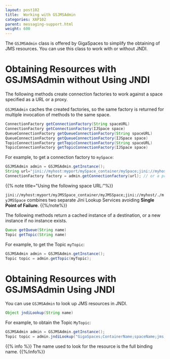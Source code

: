 ```yaml
---
layout: post102
title:  Working with GSJMSAdmin
categories: XAP102
parent: messaging-support.html
weight: 600
---
```




The `GSJMSAdmin` class is offered by GigaSpaces to simplify the obtaining of JMS resources. You can use this class to work with or without JNDI.

# Obtaining Resources with GSJMSAdmin without Using JNDI

The following methods create connection factories to work against a space specified as a URL or a proxy.

`GSJMSAdmin` caches the created factories, so the same factory is returned for multiple invocation of methods to the same space.

```java
ConnectionFactory getConnectionFactory(String spaceURL)
ConnectionFactory getConnectionFactory(IJSpace space)
QueueConnectionFactory getQueueConnectionFactory(String spaceURL)
QueueConnectionFactory getQueueConnectionFactory(IJSpace space)
TopicConnectionFactory getTopicConnectionFactory(String spaceURL)
TopicConnectionFactory getTopicConnectionFactory(IJSpace space)
```

For example, to get a connection factory to `mySpace`:

```java
GSJMSAdmin admin = GSJMSAdmin.getInstance();
String url="jini://myhost:myport/mySpace_container/mySpace;jini://myhost/./mySpace";
ConnectionFactory factory = admin.getConnectionfactory(url); // or a proxy
```

{{% note title="Using the following space URL:"%}}

`jini://myhost:myport/myJMSSpace_container/myJMSSpace;jini://myhost/./myJMSSpace` combines two separate Jini Lookup Services avoiding **Single Point of Failure**.
{{%/note%}}

The following methods return a cached instance of a destination, or a new instance if no instance exists.

```java
Queue getQueue(String name)
Topic getTopic(String name)
```

For example, to get the Topic `myTopic`:

```java
GSJMSAdmin admin = GSJMSAdmin.getInstance();
Topic topic = admin.getTopic(myTopic);
```

# Obtaining Resources with GSJMSAdmin Using JNDI

You can use `GSJMSAdmin` to look up JMS resources in JNDI.

```java
Object jndiLookup(String name)
```

For example, to obtain the Topic `MyTopic`:

```java
GSJMSAdmin admin = GSJMSAdmin.getInstance();
Topic topic = admin.jndiLookup("GigaSpaces;ContainerName;spaceName;jms;destinations;MyTopic")
```

{{% info %}}
The name used to look for the resource is the full binding name.
{{%/info%}}